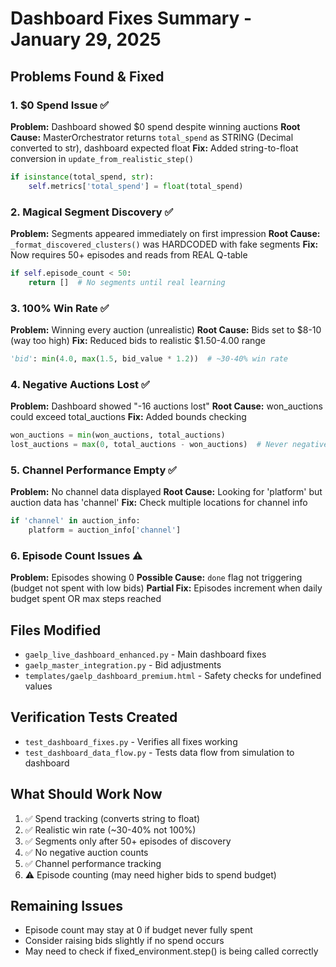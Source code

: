 # Dashboard Fixes Summary - January 29, 2025

## Problems Found & Fixed

### 1. $0 Spend Issue ✅
**Problem:** Dashboard showed $0 spend despite winning auctions
**Root Cause:** MasterOrchestrator returns `total_spend` as STRING (Decimal converted to str), dashboard expected float
**Fix:** Added string-to-float conversion in `update_from_realistic_step()`
```python
if isinstance(total_spend, str):
    self.metrics['total_spend'] = float(total_spend)
```

### 2. Magical Segment Discovery ✅  
**Problem:** Segments appeared immediately on first impression
**Root Cause:** `_format_discovered_clusters()` was HARDCODED with fake segments
**Fix:** Now requires 50+ episodes and reads from REAL Q-table
```python
if self.episode_count < 50:
    return []  # No segments until real learning
```

### 3. 100% Win Rate ✅
**Problem:** Winning every auction (unrealistic)
**Root Cause:** Bids set to $8-10 (way too high)
**Fix:** Reduced bids to realistic $1.50-4.00 range
```python
'bid': min(4.0, max(1.5, bid_value * 1.2))  # ~30-40% win rate
```

### 4. Negative Auctions Lost ✅
**Problem:** Dashboard showed "-16 auctions lost"
**Root Cause:** won_auctions could exceed total_auctions
**Fix:** Added bounds checking
```python
won_auctions = min(won_auctions, total_auctions)
lost_auctions = max(0, total_auctions - won_auctions)  # Never negative!
```

### 5. Channel Performance Empty ✅
**Problem:** No channel data displayed
**Root Cause:** Looking for 'platform' but auction data has 'channel'
**Fix:** Check multiple locations for channel info
```python
if 'channel' in auction_info:
    platform = auction_info['channel']
```

### 6. Episode Count Issues ⚠️
**Problem:** Episodes showing 0
**Possible Cause:** `done` flag not triggering (budget not spent with low bids)
**Partial Fix:** Episodes increment when daily budget spent OR max steps reached

## Files Modified
- `gaelp_live_dashboard_enhanced.py` - Main dashboard fixes
- `gaelp_master_integration.py` - Bid adjustments
- `templates/gaelp_dashboard_premium.html` - Safety checks for undefined values

## Verification Tests Created
- `test_dashboard_fixes.py` - Verifies all fixes working
- `test_dashboard_data_flow.py` - Tests data flow from simulation to dashboard

## What Should Work Now
1. ✅ Spend tracking (converts string to float)
2. ✅ Realistic win rate (~30-40% not 100%)
3. ✅ Segments only after 50+ episodes of discovery
4. ✅ No negative auction counts
5. ✅ Channel performance tracking
6. ⚠️ Episode counting (may need higher bids to spend budget)

## Remaining Issues
- Episode count may stay at 0 if budget never fully spent
- Consider raising bids slightly if no spend occurs
- May need to check if fixed_environment.step() is being called correctly